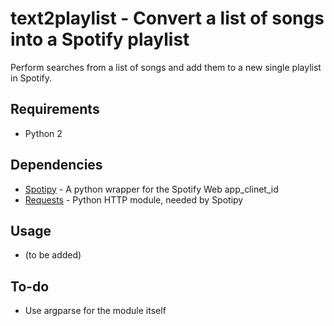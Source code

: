 # text2playlist - Convert a list of songs into a Spotify playlist
Perform searches from a list of songs and add them to a new single playlist in Spotify.

## Requirements
* Python 2

## Dependencies
* [Spotipy](https://github.com/plamere/spotipy) - A python wrapper for the
Spotify Web app_clinet_id
* [Requests](https://github.com/kennethreitz/requests) - Python HTTP module, needed by Spotipy

## Usage
* (to be added)

## To-do
* Use argparse for the module itself
